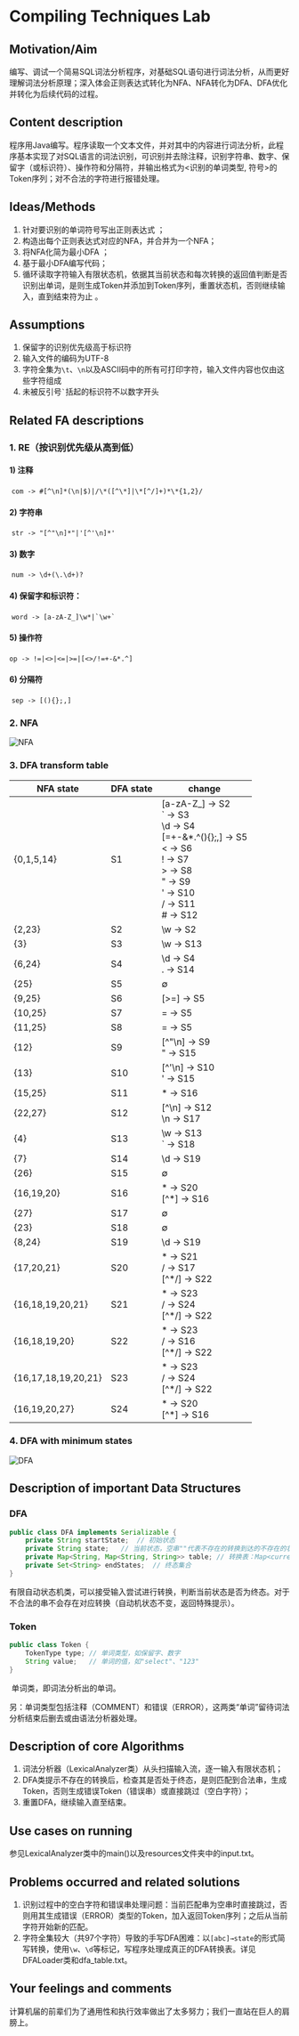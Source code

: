 # Compiling Techniques Lab

## Motivation/Aim

​	编写、调试⼀个简易SQL词法分析程序，对基础SQL语句进⾏词法分析，从⽽更好理解词法分析原理；深⼊体会正则表达式转化为NFA、NFA转化为DFA、DFA优化并转化为后续代码的过程。 

## Content description

​	程序⽤Java编写。程序读取⼀个⽂本⽂件，并对其中的内容进⾏词法分析，此程序基本实现了对SQL语言的词法识别，可识别并去除注释，识别字符串、数字、保留字（或标识符）、操作符和分隔符，并输出格式为<识别的单词类型, 符号>的Token序列；对不合法的字符进⾏报错处理。

## Ideas/Methods

  1. 针对要识别的单词符号写出正则表达式 ；
  2. 构造出每个正则表达式对应的NFA，并合并为一个NFA；
  3. 将NFA化简为最小DFA ；
  4. 基于最小DFA编写代码；
  5. 循环读取字符输入有限状态机，依据其当前状态和每次转换的返回值判断是否识别出单词，是则生成Token并添加到Token序列，重置状态机，否则继续输入，直到结束符为止 。

## Assumptions

  1. 保留字的识别优先级⾼于标识符
  2. 输入文件的编码为UTF-8
  3. 字符全集为`\t`、`\n`以及ASCII码中的所有可打印字符，输⼊⽂件内容也仅由这些字符组成
  4. 未被反引号`` ` ``括起的标识符不以数字开头

## Related FA descriptions

### 1. RE（按识别优先级从高到低）

#### 1) 注释

​	`com -> #[^\n]*(\n|$)|/\*([^\*]|\*[^/]+)*\*{1,2}/`

#### 2) 字符串

​	`str -> "[^"\n]*"|'[^'\n]*'`

#### 3) 数字

​	`num -> \d+(\.\d+)?`

#### 4) 保留字和标识符：

​	``word -> [a-zA-Z_]\w*|`\w+` ``

#### 5) 操作符

​	`op -> !=|<>|<=|>=|[<>/!=+-&*.^]`

#### 6) 分隔符

​	`sep -> [(){};,]`



### 2. NFA

![NFA](resources/NFA.png)



### 3. DFA transform table

| NFA state           | DFA state | change                                                       |
| ------------------- | --------- | ------------------------------------------------------------ |
| {0,1,5,14}          | S1        | [a-zA-Z_] → S2<br>` → S3<br>\d → S4<br>[=+-&*.^(){};,] → S5<br>< → S6<br>! → S7<br>> → S8<br>" → S9<br>' → S10<br>/ → S11<br># → S12 |
| {2,23}              | S2        | \w → S2                                                      |
| {3}                 | S3        | \w → S13                                                     |
| {6,24}              | S4        | \d → S4<br>. → S14                                           |
| {25}                | S5        | ∅                                                            |
| {9,25}              | S6        | [>=] → S5                                                    |
| {10,25}             | S7        | = → S5                                                       |
| {11,25}             | S8        | = → S5                                                       |
| {12}                | S9        | [^"\n] → S9<br>" → S15                                       |
| {13}                | S10       | [^'\n] → S10<br>' → S15                                      |
| {15,25}             | S11       | * → S16                                                      |
| {22,27}             | S12       | [^\n] → S12<br>\n → S17                                      |
| {4}                 | S13       | \w → S13<br>` → S18                                          |
| {7}                 | S14       | \d → S19                                                     |
| {26}                | S15       | ∅                                                            |
| {16,19,20}          | S16       | * → S20<br>\[^*] → S16                                       |
| {27}                | S17       | ∅                                                            |
| {23}                | S18       | ∅                                                            |
| {8,24}              | S19       | \d → S19                                                     |
| {17,20,21}          | S20       | * → S21<br>/ → S17<br>\[^*/] → S22                           |
| {16,18,19,20,21}    | S21       | * → S23<br>/ → S24<br>\[^*/] → S22                           |
| {16,18,19,20}       | S22       | * → S23<br>/ → S16<br>\[^*/] → S22                           |
| {16,17,18,19,20,21} | S23       | * → S23<br>/ → S24<br>\[^*/] → S22                           |
| {16,19,20,27}       | S24       | * → S20<br>\[^*] → S16                                       |



### 4. DFA with minimum states

![DFA](resources/DFA.png)

## Description of important Data Structures

### DFA

```java
public class DFA implements Serializable {
	private String startState;  // 初始状态
	private String state;   // 当前状态，空串""代表不存在的转换到达的不存在的状态
	private Map<String, Map<String, String>> table; // 转换表：Map<current_state, Map<input_char, next_state>>
	private Set<String> endStates;  // 终态集合
}
```

​	有限自动状态机类，可以接受输入尝试进行转换，判断当前状态是否为终态。对于不合法的串不会存在对应转换（自动机状态不变，返回特殊提示）。

### Token

```java
public class Token {
	TokenType type; // 单词类型，如保留字、数字
	String value;   // 单词的值，如"select"、"123"
}
```

​	单词类，即词法分析出的单词。

​	另：单词类型包括注释（COMMENT）和错误（ERROR），这两类“单词”留待词法分析结束后删去或由语法分析器处理。

## Description of core Algorithms

1. 词法分析器（LexicalAnalyzer类）从头扫描输入流，逐一输入有限状态机；
2. DFA类提示不存在的转换后，检查其是否处于终态，是则匹配到合法串，生成Token，否则生成错误Token（错误串）或直接跳过（空白字符）；
3. 重置DFA，继续输入直至结束。

## Use cases on running

​	参见LexicalAnalyzer类中的main()以及resources文件夹中的input.txt。

## Problems occurred and related solutions

1. 识别过程中的空白字符和错误串处理问题：当前匹配串为空串时直接跳过，否则用其生成错误（ERROR）类型的Token，加入返回Token序列；之后从当前字符开始新的匹配。
2. 字符全集较大（共97个字符）导致的手写DFA困难：以``[abc]→state``的形式简写转换，使用`\w`、`\d`等标记，写程序处理成真正的DFA转换表。详见DFALoader类和dfa_table.txt。

## Your feelings and comments

​	计算机届的前辈们为了通用性和执行效率做出了太多努力；我们一直站在巨人的肩膀上。
